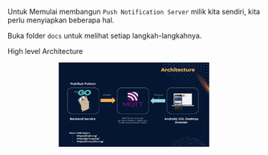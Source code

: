 Untuk Memulai membangun `Push Notification Server` milik kita sendiri, kita perlu menyiapkan beberapa hal.

Buka folder `docs` untuk melihat setiap langkah-langkahnya.

High level Architecture

<div align="center">

[<img src="https://raw.githubusercontent.com/musobarlab/push-server/master/docs/pn_arcihtecture.png" width="300">](https://github.com/musobarlab/push-server)
</div>